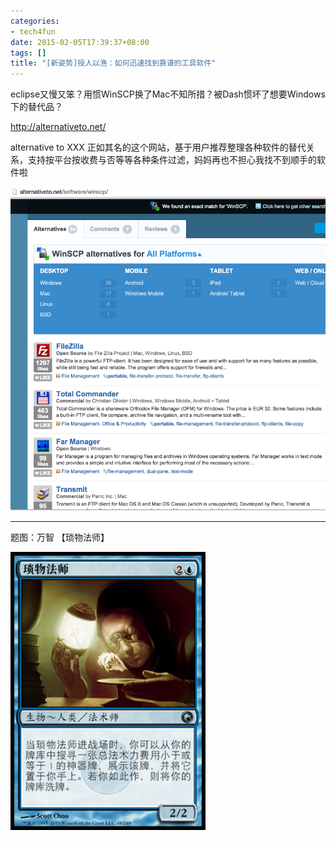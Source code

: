 ```yaml
---
categories:
- tech4fun
date: 2015-02-05T17:39:37+08:00
tags: []
title: "[新姿势]授人以渔：如何迅速找到靠谱的工具软件"
---
```


eclipse又慢又笨？用惯WinSCP换了Mac不知所措？被Dash惯坏了想要Windows下的替代品？

http://alternativeto.net/

<!--more-->

alternative to XXX 正如其名的这个网站，基于用户推荐整理各种软件的替代关系，支持按平台按收费与否等等各种条件过滤，妈妈再也不担心我找不到顺手的软件啦

![](/img/2015-q1/alternativeto.png)


------


题图：万智 【琐物法师】 

![](/img/2015-q1/som48.jpg)


